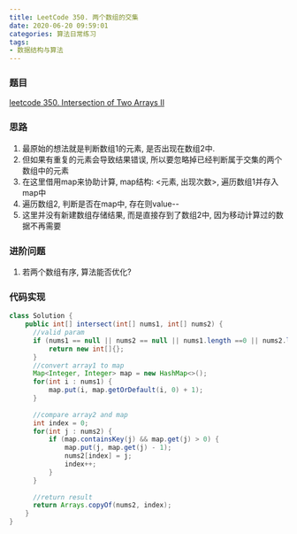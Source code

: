 ```yaml
---
title: LeetCode 350. 两个数组的交集
date: 2020-06-20 09:59:01
categories: 算法日常练习
tags:
- 数据结构与算法
---
```


### 题目

[leetcode 350. Intersection of Two Arrays II](https://leetcode.com/problems/intersection-of-two-arrays-ii/)

### 思路

1. 最原始的想法就是判断数组1的元素, 是否出现在数组2中. 
2. 但如果有重复的元素会导致结果错误, 所以要忽略掉已经判断属于交集的两个数组中的元素
3. 在这里借用map来协助计算, map结构: <元素, 出现次数>, 遍历数组1并存入map中
4. 遍历数组2, 判断是否在map中, 存在则value--
5. 这里并没有新建数组存储结果, 而是直接存到了数组2中, 因为移动计算过的数据不再需要

### 进阶问题

1. 若两个数组有序, 算法能否优化?
<!--more-->

### 代码实现

```java
class Solution {
    public int[] intersect(int[] nums1, int[] nums2) {
      //valid param
      if (nums1 == null || nums2 == null || nums1.length ==0 || nums2.length == 0) {
          return new int[]{};
      }
      //convert array1 to map
      Map<Integer, Integer> map = new HashMap<>();
      for(int i : nums1) {
          map.put(i, map.getOrDefault(i, 0) + 1);
      }
        
      //compare array2 and map
      int index = 0;
      for(int j : nums2) {
          if (map.containsKey(j) && map.get(j) > 0) {
              map.put(j, map.get(j) - 1);
              nums2[index] = j;
              index++;
          }
      }
           
      //return result
      return Arrays.copyOf(nums2, index);
    }
}
```
